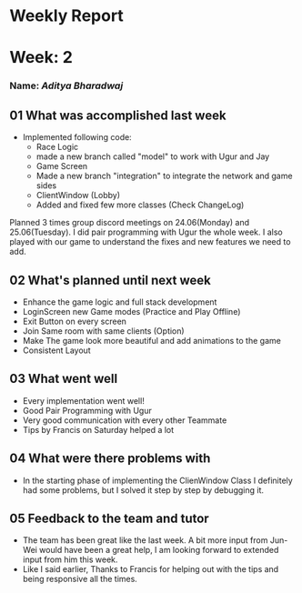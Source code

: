 # Weekly Report

# Week: 2
### Name: _Aditya Bharadwaj_

## 01 What was accomplished last week
- Implemented following code:
     - Race Logic
     - made a new branch called "model" to work with Ugur and Jay
     - Game Screen
     - Made a new branch "integration" to integrate the network and game sides
     - ClientWindow (Lobby) 
     - Added and fixed few more classes (Check ChangeLog)

Planned 3 times group discord meetings on 24.06(Monday) and 25.06(Tuesday). I did pair programming with Ugur the whole week. I also played with our game to understand the fixes and new features we need to add.


## 02 What's planned until next week

- Enhance the game logic and full stack development
- LoginScreen new Game modes (Practice and Play Offline)
- Exit Button on every screen
- Join Same room with same clients (Option)
- Make The game look more beautiful and add animations to the game
- Consistent Layout

## 03 What went well
- Every implementation went well!
- Good Pair Programming with Ugur
- Very good communication with every other Teammate
- Tips by Francis on Saturday helped a lot

## 04 What were there problems with
- In the starting phase of implementing the ClienWindow Class I definitely had some problems, but I solved it step by step by debugging it.
## 05 Feedback to the team and tutor
- The team has been great like the last week. A bit more input from Jun-Wei would have been a great help, I am looking forward to extended input from him this week. 
- Like I said earlier, Thanks to Francis for helping out with the tips and being responsive all the times.


